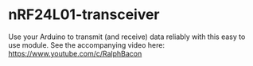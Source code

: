 # nRF24L01-transceiver
Use your Arduino to transmit (and receive) data reliably with this easy to use module. See the accompanying video here: https://www.youtube.com/c/RalphBacon
